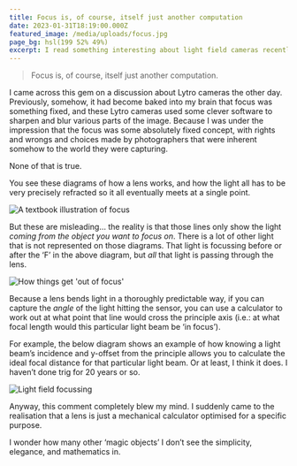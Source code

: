```yaml
---
title: Focus is, of course, itself just another computation
date: 2023-01-31T18:19:00.000Z
featured_image: /media/uploads/focus.jpg
page_bg: hsl(199 52% 49%)
excerpt: I read something interesting about light field cameras recently which completely changed my perception of how light, physics, and cameras work.
---
```


> Focus is, of course, itself just another computation.

I came across this gem on a discussion about Lytro cameras the other day. Previously, somehow, it had become baked into my brain that focus was something fixed, and these Lytro cameras used some clever software to sharpen and blur various parts of the image. Because I was under the impression that the focus was some absolutely fixed concept, with rights and wrongs and choices made by photographers that were inherent somehow to the world they were capturing.

None of that is true.

You see these diagrams of how a lens works, and how the light all has to be very precisely refracted so it all eventually meets at a single point.

![A textbook illustration of focus](/media/uploads/1201152_1507635_ans_d884ccd6be8f4a129fd55dbd0a5e64f0.png)

But these are misleading… the reality is that those lines only show the light _coming from the object you want to focus on_. There is a lot of other light that is not represented on those diagrams. That light is focussing before or after the ‘F’ in the above diagram, but _all_ that light is passing through the lens.

![How things get 'out of focus'](/media/uploads/Camera-Lens-Focusing.jpg)

Because a lens bends light in a thoroughly predictable way, if you can capture the _angle_ of the light hitting the sensor, you can use a calculator to work out at what point that line would cross the principle axis (i.e.: at what focal length would this particular light beam be ‘in focus’).

For example, the below diagram shows an example of how knowing a light beam’s incidence and y-offset from the principle allows you to calculate the ideal focal distance for that particular light beam. Or at least, I think it does. I haven’t done trig for 20 years or so.

![Light field focussing](/media/uploads/lightfield.png)

Anyway, this comment completely blew my mind. I suddenly came to the realisation that a lens is just a mechanical calculator optimised for a specific purpose.

I wonder how many other ‘magic objects’ I don’t see the simplicity, elegance, and mathematics in.
